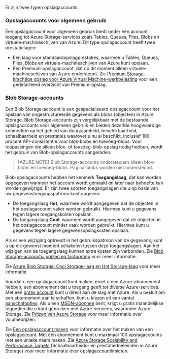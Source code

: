 Er zijn twee typen opslagaccounts:

### Opslagaccounts voor algemeen gebruik

Een opslagaccount voor algemeen gebruik biedt onder één account toegang tot Azure Storage-services zoals Tables, Queues, Files, Blobs en virtuele-machineschijven van Azure. Dit type opslagaccount heeft twee prestatielagen:

- Een laag voor standaardopslagprestaties, waarmee u Tables, Queues, Files, Blobs en virtuele-machineschijven van Azure kunt opslaan.
- Een Premium-opslagaccount, dat op dit moment alleen virtuele-machineschijven van Azure ondersteunt. Zie [Premium Storage: krachtige opslag voor Azure Virtual Machine-werkbelasting](../articles/storage/storage-premium-storage.md) voor een gedetailleerd overzicht van Premium-opslag.

### Blob Storage-accounts

Een Blob Storage-account is een gespecialiseerd opslagaccount voor het opslaan van ongestructureerde gegevens als blobs (objecten) in Azure Storage. Blob Storage-accounts zijn vergelijkbaar met de bestaande opslagaccounts voor algemeen gebruik en bieden dezelfde hoogwaardige kenmerken op het gebied van duurzaamheid, beschikbaarheid, schaalbaarheid en prestaties waarover u nu al beschikt, inclusief 100 procent API-consistentie voor blok-blobs en toevoeg-blobs. Voor toepassingen die alleen blok- of toevoeg-blob-opslag nodig hebben, wordt het gebruik van Blob-opslagaccounts aangeraden.

> [AZURE.NOTE] Blob Storage-accounts ondersteunen alleen blok-blobs en toevoeg-blobs. Pagina-blobs worden niet ondersteund.

Blob-opslagaccounts hebben het kenmerk **Toegangslaag**, dat kan worden opgegeven wanneer het account wordt gemaakt en later naar behoefte kan worden gewijzigd. Er zijn twee soorten toegangslagen die u op basis van uw gegevenstoegangspatroon kunt opgeven:

- De toegangslaag **Hot**, waarmee wordt aangegeven dat de objecten in het opslagaccount vaker worden gebruikt. Hiermee kunt u gegevens tegen lagere toegangskosten opslaan.
- De toegangslaag **Cool**, waarmee wordt aangegeven dat de objecten in het opslagaccount minder vaak worden gebruikt. Hiermee kunt u gegevens tegen lagere gegevensopslagkosten opslaan.

Als er een wijziging optreedt in het gebruikspatroon van de gegevens, kunt u op elk gewenst moment schakelen tussen deze toegangslagen. Aan het wijzigen van de toegangslaag kunnen extra kosten zijn verbonden. Zie [Blob Storage-accounts: prijzen en facturering](../articles/storage/storage-blob-storage-tiers.md#pricing-and-billing) voor meer informatie.

Zie [Azure Blob Storage: Cool Storage-laag en Hot Storage-laag](../articles/storage/storage-blob-storage-tiers.md) voor meer informatie.

Voordat u een opslagaccount kunt maken, moet u een Azure-abonnement hebben, een abonnement dat u toegang geeft tot diverse Azure-services. Met een [gratis account](https://azure.microsoft.com/pricing/free-trial/) kunt u direct aan de slag met Azure. Als u besluit om een abonnement aan te schaffen, kunt u kiezen uit een aantal [aanschafopties](https://azure.microsoft.com/pricing/purchase-options/). Als u een [MSDN-abonnee](https://azure.microsoft.com/pricing/member-offers/msdn-benefits-details/) bent, krijgt u gratis maandelijkse tegoeden die u kunt gebruiken met Azure-services, waaronder Azure Storage. Zie [Prijzen van Azure Storage](https://azure.microsoft.com/pricing/details/storage/) voor meer informatie over volumeprijzen.

Zie [Een opslagaccount maken](../articles/storage/storage-create-storage-account.md#create-a-storage-account) voor informatie over het maken van een opslagaccount. Met één abonnement kunt u maximaal 100 opslagaccounts met een unieke naam maken. Zie [Azure Storage Scalability and Performance Targets](../articles/storage/storage-scalability-targets.md) (Schaalbaarheids- en prestatiedoeleinden in Azure Storage) voor meer informatie over opslagaccountlimieten.


<!--HONumber=Sep16_HO3-->


